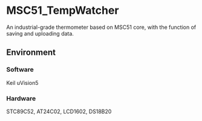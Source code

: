 # MSC51_TempWatcher

An industrial-grade thermometer based on MSC51 core, with the function of saving and uploading data.

## Environment

### Software

Keil uVision5

### Hardware

STC89C52, AT24C02, LCD1602, DS18B20
